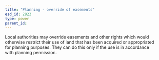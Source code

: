 ```yaml
---
title: "Planning - override of easements"
esd_id: 2823
type: power
parent_id:  
---
```


Local authorities may override easements and other rights which would otherwise restrict their use of land that has been acquired or appropriated for planning purposes. They can do this only if the use is in accordance with planning permission. 

